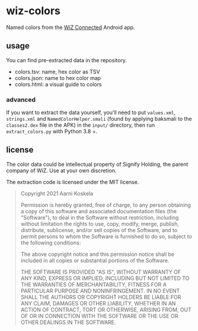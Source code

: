 # wiz-colors

Named colors from the [WiZ Connected](https://www.wizconnected.com/en-MY/consumer/app/) Android app.

## usage

You can find pre-extracted data in the repository.

* colors.tsv: name, hex color as TSV
* colors.json: name to hex color map
* colors.html: a visual guide to colors

### advanced

If you want to extract the data yourself, you'll need to put `values.xml`, `strings.xml` and `NamedColorHelper.smali` (found by applying baksmali to the `classes2.dex` file in the APK) in the `input/` directory, then run `extract_colors.py` with Python 3.8 +.

## license

The color data could be intellectual property of Signify Holding, the parent company of WiZ. Use at your own discretion.

The extraction code is licensed under the MIT license.

> Copyright 2021 Aarni Koskela
>
> Permission is hereby granted, free of charge, to any person obtaining a copy of this software and associated documentation files (the "Software"), to deal in the Software without restriction, including without limitation the rights to use, copy, modify, merge, publish, distribute, sublicense, and/or sell copies of the Software, and to permit persons to whom the Software is furnished to do so, subject to the following conditions:
>
> The above copyright notice and this permission notice shall be included in all copies or substantial portions of the Software.
>
> THE SOFTWARE IS PROVIDED "AS IS", WITHOUT WARRANTY OF ANY KIND, EXPRESS OR IMPLIED, INCLUDING BUT NOT LIMITED TO THE WARRANTIES OF MERCHANTABILITY, FITNESS FOR A PARTICULAR PURPOSE AND NONINFRINGEMENT. IN NO EVENT SHALL THE AUTHORS OR COPYRIGHT HOLDERS BE LIABLE FOR ANY CLAIM, DAMAGES OR OTHER LIABILITY, WHETHER IN AN ACTION OF CONTRACT, TORT OR OTHERWISE, ARISING FROM, OUT OF OR IN CONNECTION WITH THE SOFTWARE OR THE USE OR OTHER DEALINGS IN THE SOFTWARE.
